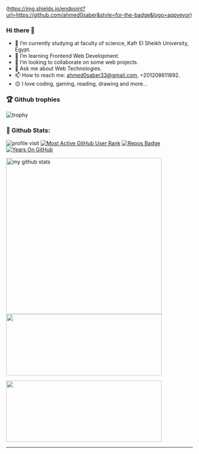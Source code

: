 (https://img.shields.io/endpoint?url=https://github.com/ahmed0saber&style=for-the-badge&logo=appveyor)


### Hi there 👋

- 🔭 I’m currently studying at faculty of science, Kafr El Sheikh University, Egypt.
- 🌱 I’m learning Frontend Web Development.
- 👯 I’m looking to collaborate on some web projects.
- 💬 Ask me about Web Technologies.
- 📫 How to reach me: ahmed0saber33@gmail.com, +201208611892.
- 😌 I love coding, gaming, reading, drawing and more...


### 🏆 Github trophies

<p>
 
![trophy](https://github-profile-trophy.vercel.app/?username=ahmed0saber&margin-w=15theme=dark)
    
</p>


### 👦 Github Stats:

<div align="left">

![profile visit](https://komarev.com/ghpvc/?username=ahmed0saber) [![Most Active GitHub User Rank](https://enn0fel446nvsvy.m.pipedream.net)](https://commits.top/egypt.html) [![Repos Badge](https://badges.pufler.dev/repos/ahmed0saber)](https://badges.pufler.dev) [![Years On GitHub](https://badges.pufler.dev/years/ahmed0saber)](https://badges.pufler.dev)

<p align="left">
<img src="https://github-readme-stats.vercel.app/api?username=ahmed0saber&show_icons=true&theme=buefy&count_private=true" alt="my github stats" width="420"/>
   <img src="https://github-readme-streak-stats.herokuapp.com/?user=ahmed0saber" width="420" height="165">
</p>

   
</div>

<p align="left">

<img src ="https://activity-graph.herokuapp.com/graph?username=ahmed0saber&bg_color=ffffff&color=0400ff&line=0400ff&point=03d3d&area=true&hide_border=true" width="420" height="165" >
    
</p>
<hr>

